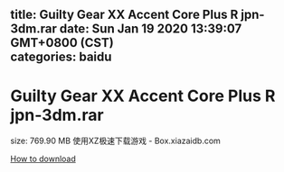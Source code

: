 
title: Guilty Gear XX Accent Core Plus R jpn-3dm.rar
date: Sun Jan 19 2020 13:39:07 GMT+0800 (CST)    
categories: baidu
---

# Guilty Gear XX Accent Core Plus R jpn-3dm.rar
size: 769.90 MB
 使用XZ极速下载游戏 - Box.xiazaidb.com
 

[How to download](https://bpcam.bemobtrk.com/go/2ceec3aa-1ca2-46d6-b9ff-aaa5c184517c?jno=2282)